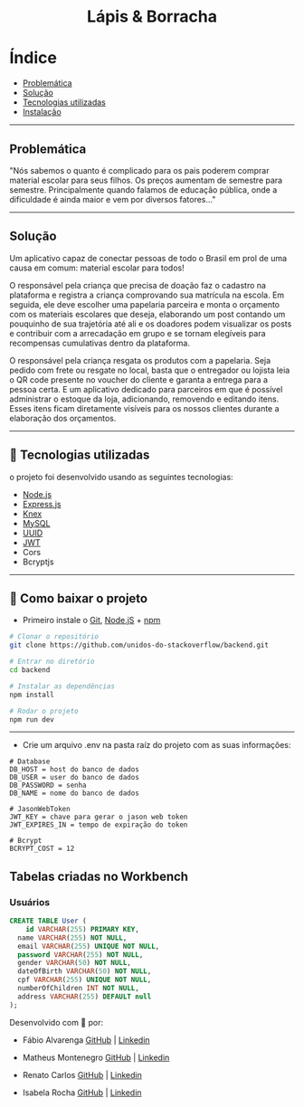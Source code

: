 <h1 align="center">
    Lápis & Borracha
</h1>

# Índice

- [Problemática](#-problemática)
- [Solução](#-solução)
- [Tecnologias utilizadas](#-tecnologias-utilizadas)
- [Instalação](#-como-baixar-o-projeto)

---

## Problemática

"Nós sabemos o quanto é complicado para os pais poderem comprar material escolar para seus filhos. Os preços aumentam de semestre para semestre. Principalmente quando falamos de educação pública, onde a dificuldade é ainda maior e vem por diversos fatores..."

---

## Solução

Um aplicativo capaz de conectar pessoas de todo o Brasil em prol de uma causa em comum: material escolar para todos!

O responsável pela criança que precisa de doação faz o cadastro na plataforma e registra a criança comprovando sua matrícula na escola. Em seguida, ele deve escolher uma papelaria parceira e monta o orçamento com os materiais escolares que deseja, elaborando um post contando um pouquinho de sua trajetória até ali e os doadores podem visualizar os posts e contribuir com a arrecadação em grupo e se tornam elegíveis para recompensas cumulativas dentro da plataforma.

O responsável pela criança resgata os produtos com a papelaria. Seja pedido com frete ou resgate no local, basta que o entregador ou lojista leia o QR code presente no voucher do cliente e garanta a entrega para a pessoa certa. E um aplicativo dedicado para parceiros em que é possível administrar o estoque da loja, adicionando, removendo e editando itens. Esses itens ficam diretamente visíveis para os nossos clientes durante a elaboração dos orçamentos.


---

## 🚀 Tecnologias utilizadas

o projeto foi desenvolvido usando as seguintes tecnologias:

- [Node.js](https://nodejs.org/pt-br/docs/)
- [Express.js](http://expressjs.com/pt-br/)
- [Knex](http://knexjs.org/)
- [MySQL](https://dev.mysql.com/doc/)
- [UUID](https://www.uuidtools.com/docs)
- [JWT](https://jwt.io/introduction/)
- Cors
- Bcryptjs

---

## 💾 Como baixar o projeto

- Primeiro instale o [Git](https://git-scm.com/), [Node.jS](https://nodejs.org/pt-br/download/) + [npm](https://www.npmjs.com/get-npm)
```bash
# Clonar o repositório
git clone https://github.com/unidos-do-stackoverflow/backend.git

# Entrar no diretório
cd backend

# Instalar as dependências
npm install

# Rodar o projeto
npm run dev
```
---

- Crie um arquivo .env na pasta raíz do projeto com as suas informações:

```
# Database
DB_HOST = host do banco de dados
DB_USER = user do banco de dados
DB_PASSWORD = senha
DB_NAME = nome do banco de dados

# JasonWebToken
JWT_KEY = chave para gerar o jason web token
JWT_EXPIRES_IN = tempo de expiração do token

# Bcrypt
BCRYPT_COST = 12
```

## Tabelas criadas no Workbench

### Usuários
```sql
CREATE TABLE User (
	id VARCHAR(255) PRIMARY KEY,
  name VARCHAR(255) NOT NULL,
  email VARCHAR(255) UNIQUE NOT NULL,
  password VARCHAR(255) NOT NULL,
  gender VARCHAR(50) NOT NULL,
  dateOfBirth VARCHAR(50) NOT NULL,
  cpf VARCHAR(255) UNIQUE NOT NULL,
  numberOfChildren INT NOT NULL,
  address VARCHAR(255) DEFAULT null
);
```

Desenvolvido com 🧡 por:

- Fábio Alvarenga 
  [GitHub](https://github.com/fabio-alvarenga) | [Linkedin](https://www.linkedin.com/in/jove/)
  
- Matheus Montenegro
  [GitHub](https://github.com/matheusmontenegro97) | [Linkedin](https://www.linkedin.com/in/matheus-montenegro-8a90931bb/)
  
- Renato Carlos 
   [GitHub](https://github.com/ZFRenato) | [Linkedin](https://www.linkedin.com/in/renato-carvalho-82129420b)
   
- Isabela Rocha 
   [GitHub](https://github.com/Isabelar07) | [Linkedin](https://www.linkedin.com/in/isabela-rocha-silveira-4875611a3/)
